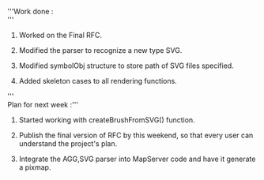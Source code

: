 '''Work done :                                                                                            
'''                                                                                                       
                                                                                                          
1. Worked on the Final RFC.                                                                               
                                                                                                          
2. Modified the parser to recognize a new type SVG.                                                       
                                                                                                          
3. Modified symbolObj structure to store path of SVG files specified.                                     
                                                                                                          
4. Added skeleton cases to all rendering functions.                                                       
                                                                                                          
'''                                                                                                       
Plan for next week :'''                                                                                   
                                                                                                          
1. Started working with createBrushFromSVG() function.                                                    
                                                                                                          
2. Publish the final version of RFC by this weekend, so that every user can understand the project's plan.
                                                                                                          
3. Integrate the AGG,SVG parser into MapServer code and have it generate a pixmap.                        

